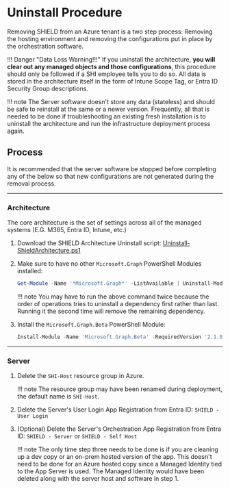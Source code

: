 # Uninstall Procedure

Removing SHIELD from an Azure tenant is a two step process:
Removing the hosting environment and removing the configurations put in place by the orchestration software.

!!! Danger "Data Loss Warning!!!"
    If you uninstall the architecture, **you will clear out any managed objects and those configurations**, this procedure should only be followed if a SHI employee tells you to do so.
    All data is stored in the architecture itself in the form of Intune Scope Tag, or Entra ID Security Group descriptions.

!!! note
    The Server software doesn't store any data (stateless) and should be safe to reinstall at the same or a newer version.
    Frequently, all that is needed to be done if troubleshooting an existing fresh installation is to uninstall the architecture and run the infrastructure deployment process again.

## Process

It is recommended that the server software be stopped before completing any of the below so that new configurations are not generated during the removal process.

---

### Architecture

The core architecture is the set of settings across all of the managed systems (E.G. M365, Entra ID, Intune, etc.)

1. Download the SHIELD Architecture Uninstall script:
[Uninstall-ShieldArchitecture.ps1](Assets/Scripts/Uninstall-ShieldArchitecture.ps1)

2. Make sure to have no other `Microsoft.Graph` PowerShell Modules installed:

    ``` PowerShell title="Uninstall all Microsoft 365 Graph API PowerShell Modules"
    Get-Module -Name '*Microsoft.Graph*' -ListAvailable | Uninstall-Module
    ```

    !!! note
        You may have to run the above command twice because the order of operations tries to uninstall a dependency first rather than last. Running it the second time will remove the remaining dependency.

3. Install the `Microsoft.Graph.Beta` PowerShell Module:

    ``` PowerShell title="Install Microsoft 365 Graph API Beta Modules"
    Install-Module -Name 'Microsoft.Graph.Beta' -RequiredVersion '2.1.0' -Scope 'AllUsers'
    ```

---

### Server

1. Delete the `SHI-Host` resource group in Azure.

    !!! note
        The resource group may have been renamed during deployment, the default name is `SHI-Host`.

2. Delete the Server's User Login App Registration from Entra ID:
`SHIELD - User Login`

3. (Optional) Delete the Server's Orchestration App Registration from Entra ID:
`SHIELD - Server` or `SHIELD - Self Host`

    !!! note
        The only time step three needs to be done is if you are cleaning up a dev copy or an on-prem hosted version of the app. This doesn't need to be done for an Azure hosted copy since a Managed Identity tied to the App Server is used.
        The Managed Identity would have been deleted along with the server host and software in step 1.
